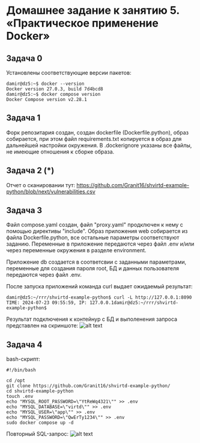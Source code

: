 # Домашнее задание к занятию 5. «Практическое применение Docker»


## Задача 0 ##

Установлены соответствующие версии пакетов:
```
damir@dz5:~$ docker --version
Docker version 27.0.3, build 7d4bcd8
damir@dz5:~$ docker compose version
Docker Compose version v2.28.1
```


## Задача 1 ##

Форк репозитария создан, создан dockerfile (Dockerfile.python), образ собирается, при этом файл requirements.txt копируется в образ для дальнейшей настройки окружения.
В .dockerignore указаны все файлы, не имеющие отношения к сборке образа.


## Задача 2 (*) ##

Отчет о сканировании тут: https://github.com/Granit16/shvirtd-example-python/blob/next/vulnerabilities.csv


## Задача 3 ##

Файл compose.yaml создан, файл "proxy.yaml" продключен к нему с помощью директивы "include".
Образ приложения web собирается из файла Dockerfile.python, все остальные параметры соответствуют заданию.
Переменные в приложение передаются через файл .env и/или через переменные окружения в разделе environment.

Приложение db создается в соответсвии с заданными параметрами, переменные для создания пароля root, БД и данных пользователя передаются через файл .env.

После запуска приложений команда curl выдает ожидаемый результат:
```
damir@dz5:~/rrr/shvirtd-example-python$ curl -L http://127.0.0.1:8090
TIME: 2024-07-23 09:55:59, IP: 127.0.0.1damir@dz5:~/rrr/shvirtd-example-python$
```

Результат подключения к контейнур с БД и выполенения запроса представлен на скриншоте:
![alt text](https://github.com/Granit16/shvirtd-example-python/blobe/main/SQL.png?raw=true)


## Задача 4 ##

bash-скрипт:
```
#!/bin/bash

cd /opt
git clone https://github.com/Granit16/shvirtd-example-python/
cd shvirtd-example-python
touch .env
echo "MYSQL_ROOT_PASSWORD=\"YtReWq4321\"" >> .env
echo "MYSQL_DATABASE=\"virtd\"" >> .env
echo "MYSQL_USER=\"app\"" >> .env
echo "MYSQL_PASSWORD=\"QwErTy1234\"" >> .env
sudo docker compose up -d
```

Повторный SQL-запрос:
![alt text](https://github.com/Granit16/shvirtd-example-python/blobe/main/SQL2.png?raw=true)







